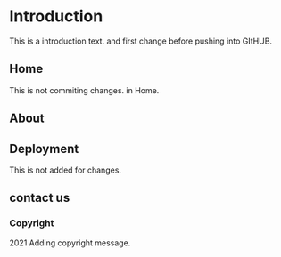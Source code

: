 # Introduction

This is a introduction text. and first change before pushing into GItHUB.

## Home

This is not commiting changes. in Home.

## About

## Deployment

This is not added for changes.

## contact us

### Copyright

2021 Adding copyright message.